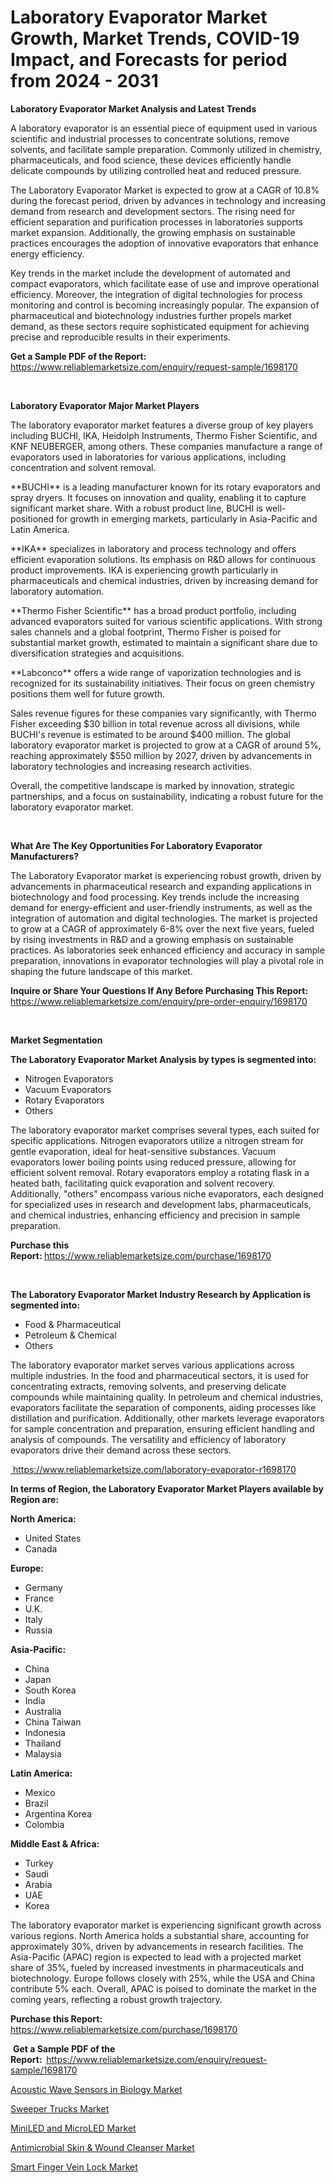 <p><h1>Laboratory Evaporator Market Growth, Market Trends, COVID-19 Impact, and Forecasts for period from 2024 - 2031</h1></p><p><strong>Laboratory Evaporator Market Analysis and Latest Trends</strong></p>
<p><p>A laboratory evaporator is an essential piece of equipment used in various scientific and industrial processes to concentrate solutions, remove solvents, and facilitate sample preparation. Commonly utilized in chemistry, pharmaceuticals, and food science, these devices efficiently handle delicate compounds by utilizing controlled heat and reduced pressure.</p><p>The Laboratory Evaporator Market is expected to grow at a CAGR of 10.8% during the forecast period, driven by advances in technology and increasing demand from research and development sectors. The rising need for efficient separation and purification processes in laboratories supports market expansion. Additionally, the growing emphasis on sustainable practices encourages the adoption of innovative evaporators that enhance energy efficiency.</p><p>Key trends in the market include the development of automated and compact evaporators, which facilitate ease of use and improve operational efficiency. Moreover, the integration of digital technologies for process monitoring and control is becoming increasingly popular. The expansion of pharmaceutical and biotechnology industries further propels market demand, as these sectors require sophisticated equipment for achieving precise and reproducible results in their experiments.</p></p>
<p><strong>Get a Sample PDF of the Report:&nbsp;</strong> <a href="https://www.reliablemarketsize.com/enquiry/request-sample/1698170?utm_campaign=1422&utm_medium=2&utm_source=Github&utm_content=ia&utm_term=12102024&utm_id=laboratory-evaporator">https://www.reliablemarketsize.com/enquiry/request-sample/1698170</a></p>
<p>&nbsp;</p>
<p><strong>Laboratory Evaporator Major Market Players</strong></p>
<p><p>The laboratory evaporator market features a diverse group of key players including BUCHI, IKA, Heidolph Instruments, Thermo Fisher Scientific, and KNF NEUBERGER, among others. These companies manufacture a range of evaporators used in laboratories for various applications, including concentration and solvent removal.</p><p>**BUCHI** is a leading manufacturer known for its rotary evaporators and spray dryers. It focuses on innovation and quality, enabling it to capture significant market share. With a robust product line, BUCHI is well-positioned for growth in emerging markets, particularly in Asia-Pacific and Latin America.</p><p>**IKA** specializes in laboratory and process technology and offers efficient evaporation solutions. Its emphasis on R&D allows for continuous product improvements. IKA is experiencing growth particularly in pharmaceuticals and chemical industries, driven by increasing demand for laboratory automation.</p><p>**Thermo Fisher Scientific** has a broad product portfolio, including advanced evaporators suited for various scientific applications. With strong sales channels and a global footprint, Thermo Fisher is poised for substantial market growth, estimated to maintain a significant share due to diversification strategies and acquisitions.</p><p>**Labconco** offers a wide range of vaporization technologies and is recognized for its sustainability initiatives. Their focus on green chemistry positions them well for future growth.</p><p>Sales revenue figures for these companies vary significantly, with Thermo Fisher exceeding $30 billion in total revenue across all divisions, while BUCHI's revenue is estimated to be around $400 million. The global laboratory evaporator market is projected to grow at a CAGR of around 5%, reaching approximately $550 million by 2027, driven by advancements in laboratory technologies and increasing research activities.</p><p>Overall, the competitive landscape is marked by innovation, strategic partnerships, and a focus on sustainability, indicating a robust future for the laboratory evaporator market.</p></p>
<p>&nbsp;</p>
<p><strong>What Are The Key Opportunities For Laboratory Evaporator Manufacturers?</strong></p>
<p><p>The Laboratory Evaporator market is experiencing robust growth, driven by advancements in pharmaceutical research and expanding applications in biotechnology and food processing. Key trends include the increasing demand for energy-efficient and user-friendly instruments, as well as the integration of automation and digital technologies. The market is projected to grow at a CAGR of approximately 6-8% over the next five years, fueled by rising investments in R&D and a growing emphasis on sustainable practices. As laboratories seek enhanced efficiency and accuracy in sample preparation, innovations in evaporator technologies will play a pivotal role in shaping the future landscape of this market.</p></p>
<p><strong>Inquire or Share Your Questions If Any Before Purchasing This Report:</strong> <a href="https://www.reliablemarketsize.com/enquiry/pre-order-enquiry/1698170?utm_campaign=1422&utm_medium=2&utm_source=Github&utm_content=ia&utm_term=12102024&utm_id=laboratory-evaporator">https://www.reliablemarketsize.com/enquiry/pre-order-enquiry/1698170</a></p>
<p>&nbsp;</p>
<p><strong>Market Segmentation</strong></p>
<p><strong>The Laboratory Evaporator Market Analysis by types is segmented into:</strong></p>
<p><ul><li>Nitrogen Evaporators</li><li>Vacuum Evaporators</li><li>Rotary Evaporators</li><li>Others</li></ul></p>
<p><p>The laboratory evaporator market comprises several types, each suited for specific applications. Nitrogen evaporators utilize a nitrogen stream for gentle evaporation, ideal for heat-sensitive substances. Vacuum evaporators lower boiling points using reduced pressure, allowing for efficient solvent removal. Rotary evaporators employ a rotating flask in a heated bath, facilitating quick evaporation and solvent recovery. Additionally, "others" encompass various niche evaporators, each designed for specialized uses in research and development labs, pharmaceuticals, and chemical industries, enhancing efficiency and precision in sample preparation.</p></p>
<p><strong>Purchase this Report:&nbsp;</strong><a href="https://www.reliablemarketsize.com/purchase/1698170?utm_campaign=1422&utm_medium=2&utm_source=Github&utm_content=ia&utm_term=12102024&utm_id=laboratory-evaporator">https://www.reliablemarketsize.com/purchase/1698170</a></p>
<p>&nbsp;</p>
<p><strong>The Laboratory Evaporator Market Industry Research by Application is segmented into:</strong></p>
<p><ul><li>Food & Pharmaceutical</li><li>Petroleum & Chemical</li><li>Others</li></ul></p>
<p><p>The laboratory evaporator market serves various applications across multiple industries. In the food and pharmaceutical sectors, it is used for concentrating extracts, removing solvents, and preserving delicate compounds while maintaining quality. In petroleum and chemical industries, evaporators facilitate the separation of components, aiding processes like distillation and purification. Additionally, other markets leverage evaporators for sample concentration and preparation, ensuring efficient handling and analysis of compounds. The versatility and efficiency of laboratory evaporators drive their demand across these sectors.</p></p>
<p><a href="https://www.reliablemarketsize.com/laboratory-evaporator-r1698170?utm_campaign=1422&utm_medium=2&utm_source=Github&utm_content=ia&utm_term=12102024&utm_id=laboratory-evaporator">&nbsp;https://www.reliablemarketsize.com/laboratory-evaporator-r1698170</a></p>
<p><strong>In terms of Region, the Laboratory Evaporator Market Players available by Region are:</strong></p>
<p>
    <p> <strong> North America: </strong>
        <ul>
            <li>United States</li>
            <li>Canada</li>
        </ul>
        </p> 
    <p> <strong> Europe: </strong>
        <ul>
            <li>Germany</li>
            <li>France</li>
            <li>U.K.</li>
            <li>Italy</li>
            <li>Russia</li>
        </ul>
        </p> 
    <p> <strong> Asia-Pacific: </strong>
        <ul>
            <li>China</li>
            <li>Japan</li>
            <li>South Korea</li>
            <li>India</li>
            <li>Australia</li>
            <li>China Taiwan</li>
            <li>Indonesia</li>
            <li>Thailand</li>
            <li>Malaysia</li>
        </ul>
        </p> 
    <p> <strong> Latin America: </strong>
        <ul>
            <li>Mexico</li>
            <li>Brazil</li>
            <li>Argentina Korea</li>
            <li>Colombia</li>
        </ul>
        </p> 
    <p> <strong> Middle East & Africa: </strong>
        <ul>
            <li>Turkey</li>
            <li>Saudi</li>
            <li>Arabia</li>
            <li>UAE</li>
            <li>Korea</li>
        </ul>
    </p>
    </p>
<p><p>The laboratory evaporator market is experiencing significant growth across various regions. North America holds a substantial share, accounting for approximately 30%, driven by advancements in research facilities. The Asia-Pacific (APAC) region is expected to lead with a projected market share of 35%, fueled by increased investments in pharmaceuticals and biotechnology. Europe follows closely with 25%, while the USA and China contribute 5% each. Overall, APAC is poised to dominate the market in the coming years, reflecting a robust growth trajectory.</p></p>
<p><strong>Purchase this Report: </strong><a href="https://www.reliablemarketsize.com/purchase/1698170?utm_campaign=1422&utm_medium=2&utm_source=Github&utm_content=ia&utm_term=12102024&utm_id=laboratory-evaporator">https://www.reliablemarketsize.com/purchase/1698170</a></p>
<p>&nbsp;<strong>Get a Sample PDF of the Report:&nbsp;&nbsp;</strong><a href="https://www.reliablemarketsize.com/enquiry/request-sample/1698170?utm_campaign=1422&utm_medium=2&utm_source=Github&utm_content=ia&utm_term=12102024&utm_id=laboratory-evaporator">https://www.reliablemarketsize.com/enquiry/request-sample/1698170</a></p>
<p><strong></strong></p>
<p><p><a href="https://www.linkedin.com/pulse/strategic-insights-global-acoustic-wave-sensors-biology-oigkf?utm_campaign=1422&utm_medium=2&utm_source=Github&utm_content=ia&utm_term=12102024&utm_id=laboratory-evaporator">Acoustic Wave Sensors in Biology Market</a></p><p><a href="https://github.com/dringals/Market-Research-Report-List-6/blob/main/sweeper-trucks-market.md?utm_campaign=1422&utm_medium=2&utm_source=Github&utm_content=ia&utm_term=12102024&utm_id=laboratory-evaporator">Sweeper Trucks Market</a></p><p><a href="https://www.linkedin.com/pulse/miniled-microled-sector-surge-8-growth-roadmap-2031-mark-research-mnesf?utm_campaign=1422&utm_medium=2&utm_source=Github&utm_content=ia&utm_term=12102024&utm_id=laboratory-evaporator">MiniLED and MicroLED Market</a></p><p><a href="https://www.linkedin.com/pulse/antimicrobial-skin-wound-cleanser-market-navigating-challenges-eo1hf?utm_campaign=1422&utm_medium=2&utm_source=Github&utm_content=ia&utm_term=12102024&utm_id=laboratory-evaporator">Antimicrobial Skin & Wound Cleanser Market</a></p><p><a href="https://www.linkedin.com/pulse/smart-finger-vein-lock-market-indicators-size-regional-breakdown-luhye?utm_campaign=1422&utm_medium=2&utm_source=Github&utm_content=ia&utm_term=12102024&utm_id=laboratory-evaporator">Smart Finger Vein Lock Market</a></p></p>